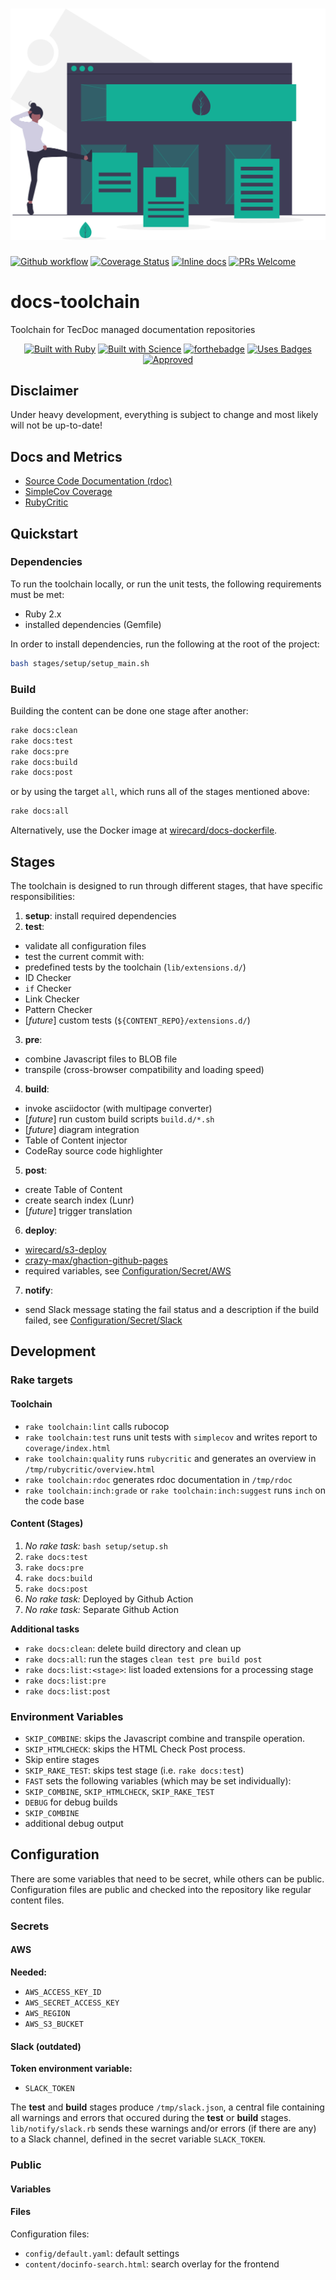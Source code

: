 <h1 align="center">
<a href="https://undraw.co/"><img src="logo/landing_page.svg" alt="Docs Toolchain Logo"></a>
</h1>

[![Github workflow](https://github.com/wirecard/docs-toolchain/workflows/Main/badge.svg)](https://github.com/wirecard/docs-toolchain/actions)
[![Coverage Status](https://coveralls.io/repos/github/wirecard/docs-toolchain/badge.svg?branch=coveralls)](https://coveralls.io/github/wirecard/docs-toolchain?branch=coveralls)
[![Inline docs](http://inch-ci.org/github/wirecard/docs-toolchain.svg?branch=master)](http://inch-ci.org/github/wirecard/docs-toolchain)
[![PRs Welcome](https://img.shields.io/badge/PRs-welcome-brightgreen.svg)](http://makeapullrequest.com)

# docs-toolchain
Toolchain for TecDoc managed documentation repositories

<div align="center">

[![Built with Ruby](https://forthebadge.com/images/badges/made-with-ruby.svg)](https://forthebadge.com) [![Built with Science](https://forthebadge.com/images/badges/built-with-science.svg)](https://forthebadge.com) [![forthebadge](https://forthebadge.com/images/badges/built-with-love.svg)](https://forthebadge.com) [![Uses Badges](https://forthebadge.com/images/badges/uses-badges.svg)](https://forthebadge.com) [![Approved](https://forthebadge.com/images/badges/approved-by-george-costanza.svg)](https://forthebadge.com)

</div>


## Disclaimer

Under heavy development, everything is subject to change and most likely will not be up-to-date!


## Docs and Metrics
* [Source Code Documentation (rdoc)](https://wirecard.github.io/docs-toolchain/rdoc/)
* [SimpleCov Coverage](https://wirecard.github.io/docs-toolchain/coverage/)
* [RubyCritic](https://wirecard.github.io/docs-toolchain/rubycritic)

## Quickstart
### Dependencies
To run the toolchain locally, or run the unit tests, the following requirements must be met:
* Ruby 2.x
* installed dependencies (Gemfile)

In order to install dependencies, run the following at the root of the project:
```bash
bash stages/setup/setup_main.sh
```

### Build
Building the content can be done one stage after another:
```sh
rake docs:clean
rake docs:test
rake docs:pre
rake docs:build
rake docs:post
```

or by using the target `all`, which runs all of the stages mentioned above:
```sh
rake docs:all
```

Alternatively, use the Docker image at [wirecard/docs-dockerfile](https://github.com/wirecard/docs-dockerfile).

## Stages
The toolchain is designed to run through different stages, that have specific responsibilities:
1. **setup**: install required dependencies
2. **test**:
* validate all configuration files
* test the current commit with:
* predefined tests by the toolchain (`lib/extensions.d/`)
* ID Checker
* `if` Checker
* Link Checker
* Pattern Checker
* [*future*] custom tests (`${CONTENT_REPO}/extensions.d/`)
3. **pre**:
* combine Javascript files to BLOB file
* transpile (cross-browser compatibility and loading speed)
4. **build**:
* invoke asciidoctor (with multipage converter)
* [*future*] run custom build scripts `build.d/*.sh`
* [*future*] diagram integration
* Table of Content injector
* CodeRay source code highlighter
5. **post**:
* create Table of Content
* create search index (Lunr)
* [*future*] trigger translation
6. **deploy**:
* [wirecard/s3-deploy](https://github.com/wirecard/s3-deploy)
* [crazy-max/ghaction-github-pages](https://github.com/crazy-max/ghaction-github-pages)
* required variables, see [Configuration/Secret/AWS](#Secret)
7. **notify**:
* send Slack message stating the fail status and a description if the build failed, see [Configuration/Secret/Slack](#Secret)


## Development
### Rake targets
#### Toolchain
* `rake toolchain:lint` calls rubocop
* `rake toolchain:test` runs unit tests with `simplecov` and writes report to `coverage/index.html`
* `rake toolchain:quality` runs `rubycritic` and generates an overview in `/tmp/rubycritic/overview.html`
* `rake toolchain:rdoc` generates rdoc documentation in `/tmp/rdoc`
* `rake toolchain:inch:grade` or `rake toolchain:inch:suggest` runs `inch` on the code base

#### Content (Stages)
1. _No rake task:_ `bash setup/setup.sh`
2. `rake docs:test`
3. `rake docs:pre`
4. `rake docs:build`
5. `rake docs:post`
6. _No rake task:_ Deployed by Github Action
7. _No rake task:_ Separate Github Action

**Additional tasks**
* `rake docs:clean`: delete build directory and clean up
* `rake docs:all`: run the stages `clean test pre build post`
* `rake docs:list:<stage>`: list loaded extensions for a processing stage
* `rake docs:list:pre`
* `rake docs:list:post`


### Environment Variables
* `SKIP_COMBINE`: skips the Javascript combine and transpile operation.
* `SKIP_HTMLCHECK`: skips the HTML Check Post process.
* Skip entire stages
* `SKIP_RAKE_TEST`: skips test stage (i.e. `rake docs:test`)
* `FAST` sets the following variables (which may be set individually):
* `SKIP_COMBINE`, `SKIP_HTMLCHECK`, `SKIP_RAKE_TEST`
* `DEBUG` for debug builds
* `SKIP_COMBINE`
* additional debug output


## Configuration
There are some variables that need to be secret, while others can be public.
Configuration files are public and checked into the repository like regular content files.

### Secrets
#### AWS

**Needed:**
* `AWS_ACCESS_KEY_ID`
* `AWS_SECRET_ACCESS_KEY`
* `AWS_REGION`
* `AWS_S3_BUCKET`

#### Slack (outdated)
**Token environment variable:**
* `SLACK_TOKEN`

The **test** and **build** stages produce `/tmp/slack.json`, a central file containing all warnings and errors that occured during the **test** or **build** stages.
`lib/notify/slack.rb` sends these warnings and/or errors (if there are any) to a Slack channel, defined in the secret variable `SLACK_TOKEN`.

### Public
#### Variables

#### Files
Configuration files:
* `config/default.yaml`: default settings
* `content/docinfo-search.html`: search overlay for the frontend
